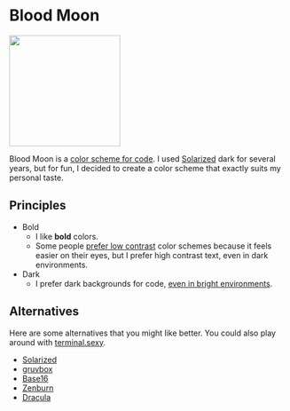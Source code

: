 # Blood Moon
<img src="https://upload.wikimedia.org/wikipedia/commons/9/94/Lunar_eclipse_September_27_2015_greatest_Alfredo_Garcia_Jr.jpg" width="200">

Blood Moon is a [color scheme for code](https://en.wikipedia.org/wiki/Syntax_highlighting).
I used [Solarized](http://ethanschoonover.com/solarized) dark for several
years, but for fun, I decided to create a color scheme that exactly suits my
personal taste.

## Principles
* Bold
    * I like **bold** colors.
    * Some people [prefer low contrast](https://github.com/atom/one-dark-syntax/issues/23)
      color schemes because it feels easier on their eyes, but I prefer
      high contrast text, even in dark environments.
* Dark
    * I prefer dark backgrounds for code,
      [even in bright environments](https://ux.stackexchange.com/questions/53264/dark-or-white-color-theme-is-better-for-the-eyes).

## Alternatives
Here are some alternatives that you might like better. You could also play
around with [terminal.sexy](https://terminal.sexy/).
* [Solarized](http://ethanschoonover.com/solarized)
* [gruvbox](https://github.com/morhetz/gruvbox)
* [Base16](http://chriskempson.com/projects/base16/)
* [Zenburn](http://kippura.org/zenburnpage/)
* [Dracula](https://draculatheme.com/)
